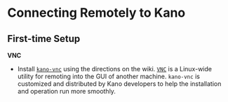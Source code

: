 Connecting Remotely to Kano
====================================


First-time Setup
------------------------------------

**VNC** 

* Install [`kano-vnc`](https://github.com/KanoComputing/kano-vnc/wiki) using the directions on the wiki.  [`VNC`](https://www.realvnc.com/) is a Linux-wide utility for remoting into the GUI of another machine.  `kano-vnc` is customized and distributed by Kano developers to help the installation and operation run more smoothly.
